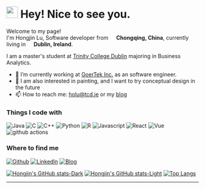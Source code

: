 <h1><img src="https://emojis.slackmojis.com/emojis/images/1531849430/4246/blob-sunglasses.gif?1531849430" width="30"/> Hey! Nice to see you.</h1>

 
<p>Welcome to my page! </br> I'm Hongjin Lu, Software developer from <img src="https://user-images.githubusercontent.com/65521533/236996141-91549e02-78a5-46a0-bb3a-099234662d4a.png" width="13"/> <b>Chongqing, China</b>, currently living in <img src="https://user-images.githubusercontent.com/65521533/236995726-d469e555-a22d-4a49-8622-a6d299c16736.png" width="13"/> <b>Dublin, Ireland</b>. </p> 
I am a master's student at <a href = "https://www.tcd.ie" >Trinity College Dublin</a> majoring in Business Analytics. 

- 🔭 I’m currently working at <a href = "https://www.linkedin.com/company/goertek-inc./">GoerTek Inc.</a> as an software engineer.
- 💬 I am also interested in painting, and I want to try conceptual design in the future
- 📫 How to reach me: holu@tcd.ie or my <a href = "https://thellu.com/en">blog</a>

<h3>Things I code with</h3>
<!--  https://dev.to/envoy_/150-badges-for-github-pnk -->
<p>
  <img alt="Java" src="https://img.shields.io/badge/java-%23ED8B00.svg?style=for-the-badge&logo=openjdk&logoColor=white" />
  <img alt="C" src="https://img.shields.io/badge/c-%2300599C.svg?style=for-the-badge&logo=c&logoColor=white" />
  <img alt="C++" src="https://img.shields.io/badge/c++-%2300599C.svg?style=for-the-badge&logo=c%2B%2B&logoColor=white" />
  <img alt="Python" src="https://img.shields.io/badge/python-3670A0?style=for-the-badge&logo=python&logoColor=ffdd54" />
  <img alt="R" src="https://img.shields.io/badge/r-%23276DC3.svg?style=for-the-badge&logo=r&logoColor=white" />
  <img alt="Javascript" src="https://img.shields.io/badge/javascript-%23323330.svg?style=for-the-badge&logo=javascript&logoColor=%23F7DF1E" />
  <img alt="React" src="https://img.shields.io/badge/react-%2320232a.svg?style=for-the-badge&logo=react&logoColor=%2361DAFB" />
  <img alt="Vue" src="https://img.shields.io/badge/Vue.js-35495E?style=for-the-badge&logo=vue.js&logoColor=4FC08D" />
  <img alt="github actions" src="https://img.shields.io/badge/github%20actions-%232671E5.svg?style=for-the-badge&logo=githubactions&logoColor=white" />

</p>
<h3>Where to find me</h3>
<p><a href="https://github.com/lh728" target="_blank"><img alt="Github" src="https://img.shields.io/badge/GitHub-%2312100E.svg?&style=for-the-badge&logo=Github&logoColor=white" /></a> <a href="https://www.linkedin.com/in/hongjinlu/ target="_blank"><img alt="LinkedIn" src="https://img.shields.io/badge/linkedin-%230077B5.svg?&style=for-the-badge&logo=linkedin&logoColor=white" /></a> <a href="https://thellu.com/" target="_blank"><img alt="Blog" src="https://img.shields.io/badge/rss-F88900?style=for-the-badge&logo=rss&logoColor=white" /></a>
</p>

[![Hongjin's GitHub stats-Dark](https://github-readme-stats.vercel.app/api?username=lh728&show_icons=true&theme=dark#gh-dark-mode-only)](https://github.com/anuraghazra/github-readme-stats#gh-dark-mode-only)
[![Hongjin's GitHub stats-Light](https://github-readme-stats.vercel.app/api?username=lh728&show_icons=true&theme=default#gh-light-mode-only)](https://github.com/anuraghazra/github-readme-stats#gh-light-mode-only)
[![Top Langs](https://github-readme-stats.vercel.app/api/top-langs/?username=lh728&hide=html,css)](https://github.com/anuraghazra/github-readme-stats)

------------
